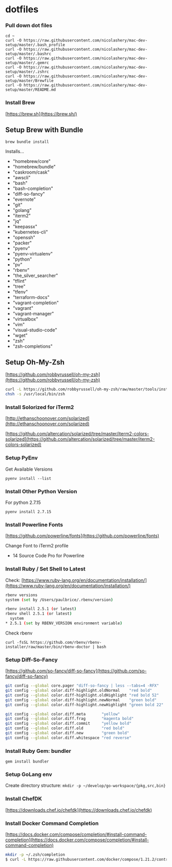 # dotfiles

### Pull down dot files

```
cd ~
curl -O https://raw.githubusercontent.com/nicolashery/mac-dev-setup/master/.bash_profile
curl -O https://raw.githubusercontent.com/nicolashery/mac-dev-setup/master/.bashrc
curl -O https://raw.githubusercontent.com/nicolashery/mac-dev-setup/master/.gemrc
curl -O https://raw.githubusercontent.com/nicolashery/mac-dev-setup/master/.zshrc
curl -O https://raw.githubusercontent.com/nicolashery/mac-dev-setup/master/Brewfile
curl -O https://raw.githubusercontent.com/nicolashery/mac-dev-setup/master/README.md
```

### Install Brew

[https://brew.sh](https://brew.sh/)

## Setup Brew with Bundle

`brew bundle install`

Installs...

- "homebrew/core"
- "homebrew/bundle"
- "caskroom/cask"
- "awscli"
- "bash"
- "bash-completion"
- "diff-so-fancy"
- "evernote"
- "git"
- "golang"
- "iterm2"
- "jq"
- "keepassx"
- "kubernetes-cli"
- "openssh"
- "packer"
- "pyenv"
- "pyenv-virtualenv"
- "python"
- "pv"
- "rbenv"
- "the_silver_searcher"
- "tflint"
- "tree"
- "tfenv"
- "terraform-docs"
- "vagrant-completion"
- "vagrant"
- "vagrant-manager"
- "virtualbox"
- "vim"
- "visual-studio-code"
- "wget"
- "zsh"
- "zsh-completions"

## Setup Oh-My-Zsh

[https://github.com/robbyrussell/oh-my-zsh](https://github.com/robbyrussell/oh-my-zsh)

``` bash
curl -L https://github.com/robbyrussell/oh-my-zsh/raw/master/tools/install.sh | sh
chsh -s /usr/local/bin/zsh
```

### Install Solorized for iTerm2

[http://ethanschoonover.com/solarized](http://ethanschoonover.com/solarized)

[https://github.com/altercation/solarized/tree/master/iterm2-colors-solarized](https://github.com/altercation/solarized/tree/master/iterm2-colors-solarized)

### Setup PyEnv

Get Available Versions

`pyenv install --list`

### Install Other Python Version

For python 2.7.15

`pyenv install 2.7.15`

### Install Powerline Fonts

[https://github.com/powerline/fonts](https://github.com/powerline/fonts)

Change Font to iTerm2 profile

- 14 Source Code Pro for Powerline

### Install Ruby / Set Shell to Latest

Check: [https://www.ruby-lang.org/en/documentation/installation/](https://www.ruby-lang.org/en/documentation/installation/)

``` bash
rbenv versions
system (set by /Users/paulbrice/.rbenv/version)

rbenv install 2.5.1 (or latest)
rbenv shell 2.5.1 (or latest)
  system
* 2.5.1 (set by RBENV_VERSION environment variable)
```

Check rbenv

`curl -fsSL https://github.com/rbenv/rbenv-installer/raw/master/bin/rbenv-doctor | bash`

### Setup Diff-So-Fancy

[https://github.com/so-fancy/diff-so-fancy](https://github.com/so-fancy/diff-so-fancy)

``` bash
git config --global core.pager "diff-so-fancy | less --tabs=4 -RFX"
git config --global color.diff-highlight.oldNormal    "red bold"
git config --global color.diff-highlight.oldHighlight "red bold 52"
git config --global color.diff-highlight.newNormal    "green bold"
git config --global color.diff-highlight.newHighlight "green bold 22"

git config --global color.diff.meta       "yellow"
git config --global color.diff.frag       "magenta bold"
git config --global color.diff.commit     "yellow bold"
git config --global color.diff.old        "red bold"
git config --global color.diff.new        "green bold"
git config --global color.diff.whitespace "red reverse"
```

### Install Ruby Gem: bundler

`gem install bundler`

### Setup GoLang env

Create directory structure: `mkdir -p ~/develop/go-workspace/{pkg,src,bin}`


### Install ChefDK

[https://downloads.chef.io/chefdk](https://downloads.chef.io/chefdk)

### Install Docker Command Completion

[https://docs.docker.com/compose/completion/#install-command-completion](https://docs.docker.com/compose/completion/#install-command-completion)

``` bash
mkdir -p ~/.zsh/completion
$ curl -L https://raw.githubusercontent.com/docker/compose/1.21.2/contrib/completion/zsh/_docker-compose > ~/.zsh/completion/_docker-compose
```

